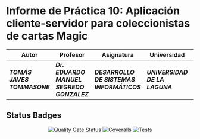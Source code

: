 # Informe de Práctica 10: Aplicación cliente-servidor para coleccionistas de cartas Magic

| **Autor**                   | **Profesor**                              | **Asignatura**                            | **Universidad**                | **Ubicación**                    | **Fecha**        |
| --------------------------- | ----------------------------------------- | ----------------------------------------- | ------------------------------ | -------------------------------- | ---------------- |
| **_TOMÁS JAVES TOMMASONE_** | **_Dr. EDUARDO MANUEL SEGREDO GONZALEZ_** | **_DESARROLLO DE SISTEMAS INFORMÁTICOS_** | **_UNIVERSIDAD DE LA LAGUNA_** | **_SAN CRISTOBAL DE LA LAGUNA_** | **_10/04/2024_** |

## Status Badges
<p align='center'>
  <a href='https://github.com/ULL-ESIT-INF-DSI-2324/ull-esit-inf-dsi-23-24-prct10-fs-proc-sockets-magic-app-alu0101515458/actions/workflows/sonarcloud.yml'>
    <img src='https://github.com/ULL-ESIT-INF-DSI-2324/ull-esit-inf-dsi-23-24-prct10-fs-proc-sockets-magic-app-alu0101515458/actions/workflows/sonarcloud.yml/badge.svg' alt = 'Quality Gate Status'>
  </a>

  <a href='https://github.com/ULL-ESIT-INF-DSI-2324/ull-esit-inf-dsi-23-24-prct10-fs-proc-sockets-magic-app-alu0101515458/actions/workflows/coveralls.yml'>
    <img src='https://github.com/ULL-ESIT-INF-DSI-2324/ull-esit-inf-dsi-23-24-prct10-fs-proc-sockets-magic-app-alu0101515458/actions/workflows/coveralls.yml/badge.svg' alt='Coveralls'>
  </a>

  <a href='https://github.com/ULL-ESIT-INF-DSI-2324/ull-esit-inf-dsi-23-24-prct10-fs-proc-sockets-magic-app-alu0101515458/actions/workflows/node.js.yml'>
    <img src='https://github.com/ULL-ESIT-INF-DSI-2324/ull-esit-inf-dsi-23-24-prct10-fs-proc-sockets-magic-app-alu0101515458/actions/workflows/node.js.yml/badge.svg' alt='Tests'>
  </a>
</p>
